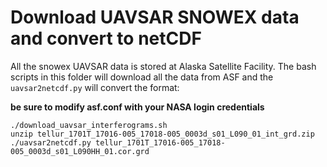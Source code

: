 # Download UAVSAR SNOWEX data and convert to netCDF

All the snowex UAVSAR data is stored at Alaska Satellite Facility. The bash scripts in this folder will download all the data from ASF and the `uavsar2netcdf.py` will convert the format:

**be sure to modify asf.conf with your NASA login credentials**

```
./download_uavsar_interferograms.sh
unzip tellur_1701T_17016-005_17018-005_0003d_s01_L090_01_int_grd.zip 
./uavsar2netcdf.py tellur_1701T_17016-005_17018-005_0003d_s01_L090HH_01.cor.grd
```

